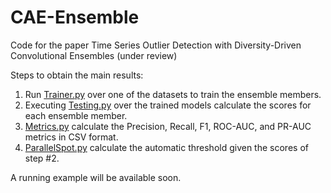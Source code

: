 # CAE-Ensemble

Code for the paper Time Series Outlier Detection with Diversity-Driven Convolutional Ensembles (under review)

Steps to obtain the main results:
 1. Run [Trainer.py](1-Trainer.py) over one of the datasets to train the ensemble members.
 2. Executing [Testing.py](2-Testing.py) over the trained models calculate the scores for each ensemble member.
 3. [Metrics.py](2-Metrics.py) calculate the Precision, Recall, F1, ROC-AUC, and PR-AUC metrics in CSV format.
 4. [ParallelSpot.py](4-ParallelSpot.py) calculate the automatic threshold given the scores of step #2.
 
 A running example will be available soon.
